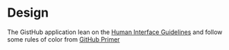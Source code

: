# Design

The GistHub application lean on the [Human Interface Guidelines] and follow some rules of color from [GitHub Primer]

[Human Interface Guidelines]: https://developer.apple.com/design/human-interface-guidelines/
[GitHub Primer]: https://primer.style/design/

